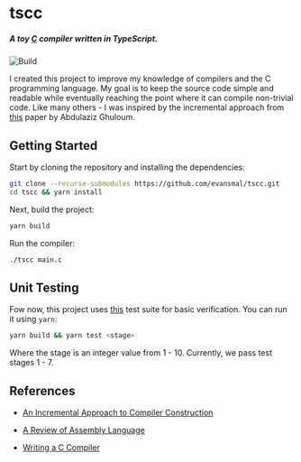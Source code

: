 # tscc

##### A toy [C](https://en.wikipedia.org/wiki/C_(programming_language)) compiler written in TypeScript.

![Build](https://github.com/evansmal/tscc/actions/workflows/main.yml/badge.svg)

I created this project to improve my knowledge of compilers and the C programming language. My goal is to keep the source code simple and readable while eventually reaching the point where it can compile non-trivial code. Like many others - I was inspired by the incremental approach from [this](http://scheme2006.cs.uchicago.edu/11-ghuloum.pdf) paper by Abdulaziz Ghuloum.

## Getting Started

Start by cloning the repository and installing the dependencies:

```sh
git clone --recurse-submodules https://github.com/evansmal/tscc.git
cd tscc && yarn install
```

Next, build the project:

```sh
yarn build
```

Run the compiler:

```sh
./tscc main.c
```

## Unit Testing

Fow now, this project uses [this](https://github.com/nlsandler/write_a_c_compiler) test suite for basic verification. You can run it using `yarn`:

```sh
yarn build && yarn test <stage>
```

Where the stage is an integer value from 1 - 10. Currently, we pass test stages 1 - 7.

## References

- [An Incremental Approach to Compiler Construction](http://scheme2006.cs.uchicago.edu/11-ghuloum.pdf)

- [A Review of Assembly Language](http://www.scs.stanford.edu/nyu/04fa/notes/l2.pdf)

- [Writing a C Compiler](https://norasandler.com/2017/11/29/Write-a-Compiler.html)
